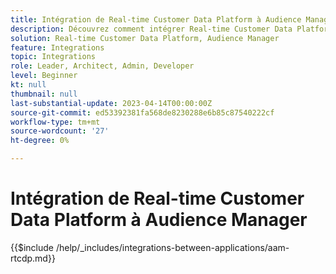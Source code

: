 ```yaml
---
title: Intégration de Real-time Customer Data Platform à Audience Manager
description: Découvrez comment intégrer Real-time Customer Data Platform à Audience Manager.
solution: Real-time Customer Data Platform, Audience Manager
feature: Integrations
topic: Integrations
role: Leader, Architect, Admin, Developer
level: Beginner
kt: null
thumbnail: null
last-substantial-update: 2023-04-14T00:00:00Z
source-git-commit: ed53392381fa568de8230288e6b85c87540222cf
workflow-type: tm+mt
source-wordcount: '27'
ht-degree: 0%

---
```



# Intégration de Real-time Customer Data Platform à Audience Manager

{{$include /help/_includes/integrations-between-applications/aam-rtcdp.md}}
